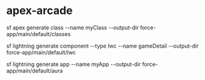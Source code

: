 # apex-arcade

sf apex generate class --name myClass --output-dir force-app/main/default/classes

sf lightning generate component --type lwc --name gameDetail --output-dir force-app/main/default/lwc

sf lightning generate app --name myApp --output-dir force-app/main/default/aura